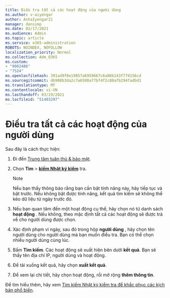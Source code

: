 ```yaml
---
title: Điều tra tất cả các hoạt động của người dùng
ms.author: v-aiyengar
author: AshaIyengar21
manager: dansimp
ms.date: 02/17/2021
ms.audience: Admin
ms.topic: article
ms.service: o365-administration
ROBOTS: NOINDEX, NOFOLLOW
localization_priority: Normal
ms.collection: Adm_O365
ms.custom:
- "9002486"
- "7524"
ms.openlocfilehash: 391ad9f0e19857a6959667c6a86b143f774156cd
ms.sourcegitcommit: db908b3da2c7a6508a77bf4f2c80afb294fadbd1
ms.translationtype: MT
ms.contentlocale: vi-VN
ms.lasthandoff: 03/29/2021
ms.locfileid: "51403297"
---
```

# <a name="investigate-all-the-users-activities"></a>Điều tra tất cả các hoạt động của người dùng

Sau đây là cách thực hiện:

1. Đi đến [Trung tâm tuân thủ & bảo mật](https://go.microsoft.com/fwlink/p/?linkid=2077143).
1. Chọn **Tìm**  >  **[kiếm Nhật ký kiểm](https://go.microsoft.com/fwlink/?linkid=2103759)** tra.
    > [!NOTE]
    > Nếu bạn thấy thông báo rằng bạn cần bật tính năng này, hãy tiếp tục và bật trước. Nếu không bật được tính năng, kết quả tìm kiếm sẽ không thể kéo dữ liệu từ ngày trước đó.

1. Nếu bạn quan tâm đến một hoạt động cụ thể, hãy chọn nó từ danh sách **hoạt động** . Nếu không, theo mặc định tất cả các hoạt động sẽ được trả về cho người dùng được chọn.
1. Xác định phạm vi ngày, sau đó trong hộp **người dùng** , hãy chọn tên người dùng cho người dùng mà bạn muốn điều tra. Bạn có thể chọn nhiều người dùng cùng lúc.
1. Bấm **Tìm kiếm**. Các hoạt động sẽ xuất hiện bên dưới **kết quả**. Bạn sẽ thấy tên địa chỉ IP, người dùng và hoạt động.
1. Để tải xuống kết quả, hãy chọn **xuất kết quả**.
1. Để xem lại chi tiết, hãy chọn hoạt động, rồi mở rộng **thêm thông tin**.

Để tìm hiểu thêm, hãy xem [Tìm kiếm Nhật ký kiểm tra để khắc phục các kịch bản phổ biến](https://go.microsoft.com/fwlink/?linkid=2103944).